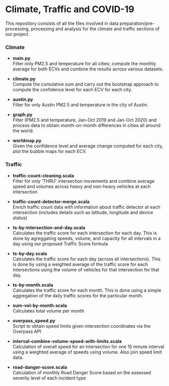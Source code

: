 # Climate, Traffic and COVID-19

This repository consists of all the files involved in data preparation/pre-processing, processing and analysis for the climate and traffic sections of our project.

### Climate

- **main.py** <br>
Filter only PM2.5 and temperature for all cities; compute the monthly average for both ECVs and combine the results across various datasets.

- **climate.py** <br>
Compute the cumulative sum and carry out the bootstrap approach to compute the confidence level for each ECV for each city.

- **austin.py** <br>
Filter for only Austin PM2.5 and temperature in the city of Austin.

- **graph.py** <br>
Filter (PM2.5 and temperature, Jan-Oct 2019 and Jan-Oct 2020) and process data to obtain month-on-month differences in cities all around the world.

- **worldmap.py** <br>
Given the confidence level and average change computed for each city, plot the bubble maps for each ECV.


### Traffic

- **traffic-count-cleaning.scala** <br>
Filter for only 'THRU' intersection movements and combine average speed and volumes across heavy and non-heavy vehicles at each intersection

- **traffic-count-detector-merge.scala** <br>
Enrich traffic count data with information about traffic detector at each intersection (includes details such as latitude, longitude and device status)

- **ts-by-intersection-and-day.scala** <br>
Calculates the traffic score for each intersection for each day. This is done by agreggating speeds, volume, and capacity for all intervals in a day using our proposed Traffic Score formula

- **ts-by-day.scala** <br>
Calculates the traffic score for each day (across all intersections). This is done by using a weighted average of the traffic score for each intersections using the volume of vehicles for that intersection for that day. 

- **ts-by-month.scala** <br>
Calculates the traffic score for each month. This is done using a simple aggregation of the daily traffic scores for the particular month. 

- **sum-vol-by-month.scala** <br>
Calculates total volume per month

- **overpass_speed.py** <br>
Script to obtain speed limits given intersection coordinates via the Overpass API

- **interval-combine-volume-speed-with-limits.scala** <br>
Calculation of overall speed for an intersection for one 15 minute interval using a weighted average of speeds using volume. Also join speed limit data.

- **road-danger-score.scala** <br>
Calculation of monthly Road Danger Score based on the assessed severity level of each incident type
